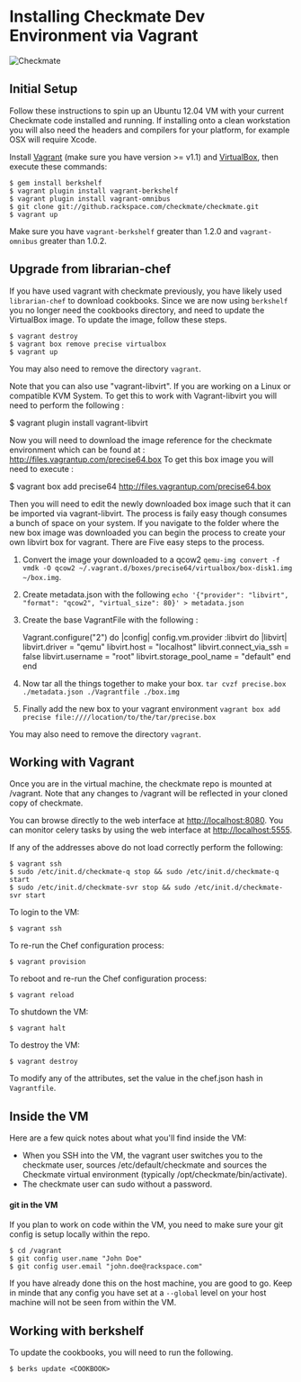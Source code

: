 # Installing Checkmate Dev Environment via Vagrant
![Checkmate](https://github.rackspace.com/checkmate/rook/raw/master/rook/static/img/checkmate.png)

## Initial Setup

Follow these instructions to spin up an Ubuntu 12.04 VM with your current 
Checkmate code installed and running.  If installing onto a clean workstation you will 
also need the headers and compilers for your platform, for example OSX will require Xcode.

Install [Vagrant](http://vagrantup.com/) (make sure you have version >= v1.1)
and [VirtualBox](https://www.virtualbox.org/), then execute these commands:

    $ gem install berkshelf
    $ vagrant plugin install vagrant-berkshelf 
    $ vagrant plugin install vagrant-omnibus
    $ git clone git://github.rackspace.com/checkmate/checkmate.git
    $ vagrant up

Make sure you have ```vagrant-berkshelf``` greater than 1.2.0 and ```vagrant-omnibus``` greater than 1.0.2.

## Upgrade from librarian-chef

If you have used vagrant with checkmate previously, you have likely used `librarian-chef`
to download cookbooks. Since we are now using `berkshelf` you no longer need the cookbooks
directory, and need to update the VirtualBox image. To update the image, follow these steps.

    $ vagrant destroy
    $ vagrant box remove precise virtualbox
    $ vagrant up

You may also need to remove the directory `vagrant`.

Note that you can also use "vagrant-libvirt". If you are working on a Linux or compatible KVM System.
To get this to work with Vagrant-libvirt you will need to perform the following :

  $ vagrant plugin install vagrant-libvirt

Now you will need to download the image reference for the checkmate environment which can be found at : http://files.vagrantup.com/precise64.box
To get this box image you will need to execute :

  $ vagrant box add precise64 http://files.vagrantup.com/precise64.box

Then you will need to edit the newly downloaded box image such that it can be imported via vagrant-libvirt.
The process is faily easy though consumes a bunch of space on your system. If you navigate to the folder where the new box image was downloaded you can begin the process to create your own libvirt box for vagrant. There are Five easy steps to the process.

1. Convert the image your downloaded to a qcow2 `qemu-img convert -f vmdk -O qcow2 ~/.vagrant.d/boxes/precise64/virtualbox/box-disk1.img ~/box.img`.
2. Create metadata.json with the following `echo '{"provider": "libvirt", "format": "qcow2", "virtual_size": 80}' > metadata.json`
3. Create the base VagrantFile with the following :

    Vagrant.configure("2") do |config|
      config.vm.provider :libvirt do |libvirt|
        libvirt.driver = "qemu"
        libvirt.host = "localhost"
        libvirt.connect_via_ssh = false
        libvirt.username = "root"
        libvirt.storage_pool_name = "default"
      end
    end

4. Now tar all the things together to make your box. `tar cvzf precise.box ./metadata.json ./Vagrantfile ./box.img`
5. Finally add the new box to your vagrant environment `vagrant box add precise file:////location/to/the/tar/precise.box`

You may also need to remove the directory `vagrant`.

## Working with Vagrant

Once you are in the virtual machine, the checkmate repo is mounted at /vagrant.
Note that any changes to /vagrant will be reflected in your cloned copy of
checkmate.

You can browse directly to the web interface at [http://localhost:8080](http://localhost:8080).
You can monitor celery tasks by using the web interface at [http://localhost:5555](http://localhost:5555). 

If any of the addresses above do not load correctly perform the following:
	
	$ vagrant ssh
	$ sudo /etc/init.d/checkmate-q stop && sudo /etc/init.d/checkmate-q start
	$ sudo /etc/init.d/checkmate-svr stop && sudo /etc/init.d/checkmate-svr start

To login to the VM:

    $ vagrant ssh

To re-run the Chef configuration process:

    $ vagrant provision

To reboot and re-run the Chef configuration process:

    $ vagrant reload

To shutdown the VM:

    $ vagrant halt

To destroy the VM:

    $ vagrant destroy

To modify any of the attributes, set the value in the chef.json hash in `Vagrantfile`.

## Inside the VM

Here are a few quick notes about what you'll find inside the VM:

* When you SSH into the VM, the vagrant user switches you to the checkmate user, sources /etc/default/checkmate
  and sources the Checkmate virtual environment (typically /opt/checkmate/bin/activate).
* The checkmate user can sudo without a password.

#### git in the VM

If you plan to work on code within the VM, you need to make sure your git config is setup locally within the repo.

    $ cd /vagrant
    $ git config user.name "John Doe"
    $ git config user.email "john.doe@rackspace.com"

If you have already done this on the host machine, you are good to go. Keep in minde that
any config you have set at a `--global` level on your host machine will not be seen from
within the VM.


## Working with berkshelf

To update the cookbooks, you will need to run the following.

    $ berks update <COOKBOOK>
